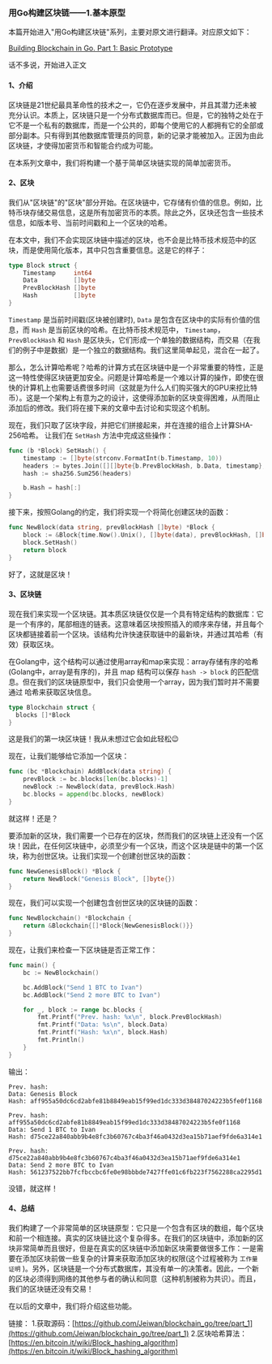 ### 用Go构建区块链——1.基本原型

本篇开始进入"用Go构建区块链"系列，主要对原文进行翻译。对应原文如下：

[Building Blockchain in Go. Part 1: Basic Prototype](https://jeiwan.cc/posts/building-blockchain-in-go-part-1/)

话不多说，开始进入正文

#### 1、介绍

区块链是21世纪最具革命性的技术之一，它仍在逐步发展中，并且其潜力还未被充分认识。本质上，区块链只是一个分布式数据库而已。但是，它的独特之处在于它不是一个私有的数据库，而是一个公共的，即每个使用它的人都拥有它的全部或部分副本。只有得到其他数据库管理员的同意，新的记录才能被加入。正因为由此区块链，才使得加密货币和智能合约成为可能。

在本系列文章中，我们将构建一个基于简单区块链实现的简单加密货币。

#### 2、区块

我们从"区块链"的"区块"部分开始。在区块链中，它存储有价值的信息。例如，比特币块存储交易信息，这是所有加密货币的本质。除此之外，区块还包含一些技术信息，如版本号、当前时间戳和上一个区块的哈希。

在本文中，我们不会实现区块链中描述的区块，也不会是比特币技术规范中的区块，而是使用简化版本，其中只包含重要信息。这是它的样子：

```go
type Block struct {
	Timestamp     int64
	Data          []byte
	PrevBlockHash []byte
	Hash          []byte
}
```

`Timestamp` 是当前时间戳(区块被创建时),  `Data` 是包含在区块中的实际有价值的信息，而 `Hash` 是当前区块的哈希。在比特币技术规范中， `Timestamp`，`PrevBlockHash` 和 `Hash` 是区块头，它们形成一个单独的数据结构，而交易（在我们的例子中是数据）是一个独立的数据结构。我们这里简单起见，混合在一起了。

那么，怎么计算哈希呢？哈希的计算方式在区块链中是一个非常重要的特性，正是这一特性使得区块链更加安全。问题是计算哈希是一个难以计算的操作，即使在很快的计算机上也需要话费很多时间（这就是为什么人们购买强大的GPU来挖比特币）。这是一个架构上有意为之的设计，这使得添加新的区块变得困难，从而阻止添加后的修改。我们将在接下来的文章中去讨论和实现这个机制。

现在，我们只取了区块字段，并把它们拼接起来，并在连接的组合上计算SHA-256哈希。 让我们在 `SetHash` 方法中完成这些操作：

```go
func (b *Block) SetHash() {
	timestamp := []byte(strconv.FormatInt(b.Timestamp, 10))
	headers := bytes.Join([][]byte{b.PrevBlockHash, b.Data, timestamp}, []byte{})
	hash := sha256.Sum256(headers)

	b.Hash = hash[:]
}
```

接下来，按照Golang的约定，我们将实现一个将简化创建区块的函数：

```go
func NewBlock(data string, prevBlockHash []byte) *Block {
	block := &Block{time.Now().Unix(), []byte(data), prevBlockHash, []byte{}}
	block.SetHash()
	return block
}
```

好了，这就是区块！

#### 3、区块链

现在我们来实现一个区块链。其本质区块链仅仅是一个具有特定结构的数据库：它是一个有序的，尾部相连的链表。这意味着区块按照插入的顺序来存储，并且每个区块都链接着前一个区块。该结构允许快速获取链中的最新块，并通过其哈希（有效）获取区块。

在Golang中，这个结构可以通过使用array和map来实现：array存储有序的哈希 (Golang中，array是有序的)，并且 map 结构可以保存 `hash -> block` 的匹配信息。但在我们的区块链原型中，我们只会使用一个array，因为我们暂时并不需要通过 哈希来获取区块信息。

```go
type Blockchain struct {
  blocks []*Block
}
```

这是我们的第一块区块链！我从未想过它会如此轻松😉

现在，让我们能够给它添加一个区块：

```go
func (bc *Blockchain) AddBlock(data string) {
	prevBlock := bc.blocks[len(bc.blocks)-1]
	newBlock := NewBlock(data, prevBlock.Hash)
	bc.blocks = append(bc.blocks, newBlock)
}
```

就这样！还是？

要添加新的区块，我们需要一个已存在的区块，然而我们的区块链上还没有一个区块！因此，在任何区块链中，必须至少有一个区块，而这个区块是链中的第一个区块，称为创世区块。让我们实现一个创建创世区块的函数：

```go
func NewGenesisBlock() *Block {
	return NewBlock("Genesis Block", []byte{})
}
```

现在，我们可以实现一个创建包含创世区块的区块链的函数：

```go
func NewBlockchain() *Blockchain {
	return &Blockchain{[]*Block{NewGenesisBlock()}}
}
```

现在，让我们来检查一下区块链是否正常工作：

```go
func main() {
	bc := NewBlockchain()

	bc.AddBlock("Send 1 BTC to Ivan")
	bc.AddBlock("Send 2 more BTC to Ivan")

	for _, block := range bc.blocks {
		fmt.Printf("Prev. hash: %x\n", block.PrevBlockHash)
		fmt.Printf("Data: %s\n", block.Data)
		fmt.Printf("Hash: %x\n", block.Hash)
		fmt.Println()
	}
}
```

输出：

```
Prev. hash:
Data: Genesis Block
Hash: aff955a50dc6cd2abfe81b8849eab15f99ed1dc333d38487024223b5fe0f1168

Prev. hash: aff955a50dc6cd2abfe81b8849eab15f99ed1dc333d38487024223b5fe0f1168
Data: Send 1 BTC to Ivan
Hash: d75ce22a840abb9b4e8fc3b60767c4ba3f46a0432d3ea15b71aef9fde6a314e1

Prev. hash: d75ce22a840abb9b4e8fc3b60767c4ba3f46a0432d3ea15b71aef9fde6a314e1
Data: Send 2 more BTC to Ivan
Hash: 561237522bb7fcfbccbc6fe0e98bbbde7427ffe01c6fb223f7562288ca2295d1
```

没错，就这样！

#### 4、总结

我们构建了一个非常简单的区块链原型：它只是一个包含有区块的数组，每个区块和前一个相连接。真实的区块链比这个复杂得多。在我们的区块链中，添加新的区块非常简单而且很好，但是在真实的区块链中添加新区块需要做很多工作：一是需要在添加区块前做一些复杂的计算来获取添加区块的权限(这个过程被称为 `工作量证明` )。另外，区块链是一个分布式数据库，其没有单一的决策者。因此，一个新的区块必须得到网络的其他参与者的确认和同意（这种机制被称为共识）。而且，我们的区块链还没有交易！

在以后的文章中，我们将介绍这些功能。

链接：
1.获取源码：[https://github.com/Jeiwan/blockchain_go/tree/part_1](https://github.com/Jeiwan/blockchain_go/tree/part_1)
2.区块哈希算法：[https://en.bitcoin.it/wiki/Block_hashing_algorithm](https://en.bitcoin.it/wiki/Block_hashing_algorithm)





